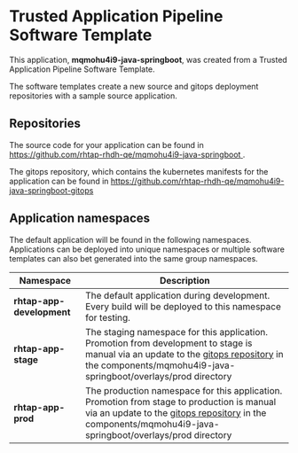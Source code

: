 # Trusted Application Pipeline Software Template

This application, **mqmohu4i9-java-springboot**, was created from a Trusted Application Pipeline Software Template.

The software templates create a new source and gitops deployment repositories with a sample source application. 

## Repositories

The source code for your application can be found in [https://github.com/rhtap-rhdh-qe/mqmohu4i9-java-springboot ](https://github.com/rhtap-rhdh-qe/mqmohu4i9-java-springboot ).
 
The gitops repository, which contains the kubernetes manifests for the application can be found in 
[https://github.com/rhtap-rhdh-qe/mqmohu4i9-java-springboot-gitops ](https://github.com/rhtap-rhdh-qe/mqmohu4i9-java-springboot-gitops ) 

## Application namespaces 

The default application will be found in the following namespaces. Applications can be deployed into unique namespaces or multiple software templates can also bet generated into the same group namespaces.  

|  Namespace   |  Description   |  
| -------- | -------- |   
| **rhtap-app-development** | The default application during development. Every build will be deployed to this namespace for testing. | 
| **rhtap-app-stage** | The staging namespace for this application. Promotion from development to stage is manual via an update to the [gitops repository](https://github.com/rhtap-rhdh-qe/mqmohu4i9-java-springboot-gitops ) in the components/mqmohu4i9-java-springboot/overlays/prod directory |  
| **rhtap-app-prod** | The production namespace for this application. Promotion from stage to production is manual via an update to the [gitops repository](https://github.com/rhtap-rhdh-qe/mqmohu4i9-java-springboot-gitops ) in the components/mqmohu4i9-java-springboot/overlays/prod directory | 